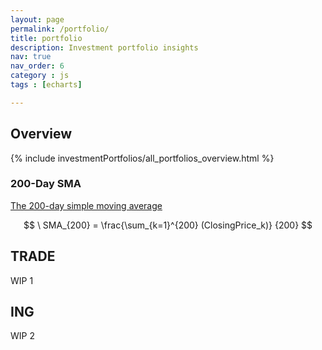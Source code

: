 ```yaml
---
layout: page
permalink: /portfolio/
title: portfolio
description: Investment portfolio insights
nav: true
nav_order: 6
category : js
tags : [echarts]

---
```


## Overview

{% include investmentPortfolios/all_portfolios_overview.html %}

### 200-Day SMA

[The 200-day simple moving average](https://www.investopedia.com/ask/answers/013015/why-200-simple-moving-average-sma-so-common-traders-and-analysts.asp)

$$
\ SMA_{200} = \frac{\sum_{k=1}^{200} (ClosingPrice_k)} {200}
$$

## TRADE

WIP 1

## ING

WIP 2